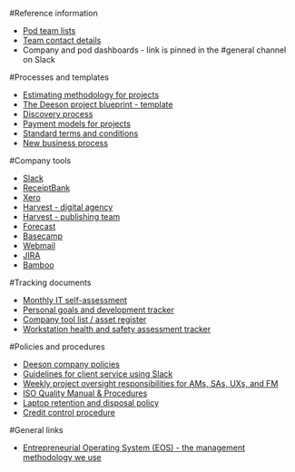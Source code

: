 #Reference information

- [Pod team lists](https://docs.google.com/document/d/1g6r1k6JgFNe_4NvvZfSa4ROONzUNWWGMedb-gBHQkkk/edit#heading=h.bwbcgo8uj5ew)
- [Team contact details](https://deeson-agency.slack.com/team)
- Company and pod dashboards - link is pinned in the #general channel on Slack

#Processes and templates

- [Estimating methodology for projects](https://docs.google.com/document/d/115Pup6P7hL1tMS6K4cSX_ewzWom96Eb3dtmrOlR3alw/edit)
- [The Deeson project blueprint - template](https://docs.google.com/document/d/1fqNkhTgEo6OZj8ewQAioTqbjDWq61cxRIN3FjDsQvMg/edit)
- [Discovery process](https://docs.google.com/document/d/1ugutCc-e7LvaPNYw3X7T2pEwz2KulCzc2TWGpa-5mAw/edit#heading=h.dglinb4whg2q)
- [Payment models for projects](https://docs.google.com/document/d/1Bti69GzVe_mk0MCRn5w_lLpzhks_HyLZvarxIT1fqbo/edit)
- [Standard terms and conditions](https://docs.google.com/document/d/1AqcHf5br2mpxLUTZ9GqucezAgr3oCto8drbpARhmOGY/edit)
- [New business process](https://docs.google.com/presentation/d/12YKQqMV48oZx2KfD0qqJaE9ZIVrtw3yRx1hz7jwRmj0/edit#slide=id.p)

#Company tools

- [Slack](https://deeson-agency.slack.com/messages)
- [ReceiptBank](https://app.receipt-bank.com/login)
- [Xero](https://www.xero.com/uk/)
- [Harvest - digital agency](https://deesonemedia.harvestapp.com/overview)
- [Harvest - publishing team](https://deesonpublishing.harvestapp.com/time)
- [Forecast](https://forecastapp.com/89482/schedule/team)
- [Basecamp](https://basecamp.com/1992881/)
- [Webmail](https://mail.deeson.co.uk)
- [JIRA](https://deeson.atlassian.net/login)
- [Bamboo](https://deeson.bamboohr.co.uk)

#Tracking documents

- [Monthly IT self-assessment](https://docs.google.com/spreadsheets/d/1ZBjz9jYl5sqNLzsO4WJjST_r5g-La7UZ8XI2UG8Umf0/edit#gid=0)
- [Personal goals and development tracker](https://docs.google.com/a/deeson.co.uk/spreadsheets/d/1PtX_sRt82f5j_gSzV7I3T1YKmS62AKwvxUz2mfuCquc/edit)
- [Company tool list / asset register](https://docs.google.com/spreadsheets/d/1jOTBKmHVrgcQGbvAVt8ta7c1UtK7pZeAhwgr6auuCfo/edit#gid=0)
- [Workstation health and safety assessment tracker](https://docs.google.com/spreadsheets/d/18eoDaLypltd8A2Dt177XMn0RZe-LhqxV3-a-nGUcaXE/edit#gid=0&vpid=A1)

#Policies and procedures

- [Deeson company policies](https://docs.google.com/document/d/1rGy0i56tOjmohsM8lfkFboq1F4Wyi0jkwyL6VHr3Q0M/edit)
- [Guidelines for client service using Slack](https://docs.google.com/document/d/1PWLrExVQiR6wS0a52i7AYzX8FaiWYmSMOcKsPWg322g/edit)
- [Weekly project oversight responsibilities for AMs, SAs, UXs, and FM](https://docs.google.com/document/d/1GXm6aV3zOa172EgbzPVTT3wbxAbNXhsz9Y-n322-RwY/edit)
- [ISO Quality Manual & Procedures](https://drive.google.com/a/deeson.co.uk/folderview?id=0B0GQKUgEHXldYXY1d01ha1VaRkU&usp=sharing)
- [Laptop retention and disposal policy](https://docs.google.com/document/d/1yMDWQCJDbgxQkSu9sMvPsBLjeOTDxKGOYhNrbnUQe3M/edit)
- [Credit control procedure](https://docs.google.com/document/d/1ZWoGo36sHdvDMckzwpH-sMzH-Flh8JbqMo7mE1YnG_o/edit?ts=57398cf2)

#General links

- [Entrepreneurial Operating System (EOS) - the management methodology we use](https://www.eosworldwide.com/what-is-eos#axzz3oWe4j66A)
